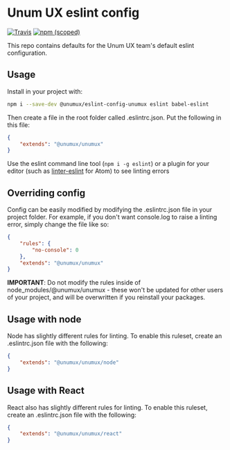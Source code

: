 # Unum UX eslint config

[![Travis](https://img.shields.io/travis/unumux/eslint-config-unumux.svg)](https://travis-ci.org/unumux/eslint-config-unumux) [![npm (scoped)](https://img.shields.io/npm/v/@unumux/eslint-config-unumux.svg)](https://www.npmjs.com/package/@unumux/eslint-config-unumux)

This repo contains defaults for the Unum UX team's default eslint configuration.

## Usage

Install in your project with:

```bash
npm i --save-dev @unumux/eslint-config-unumux eslint babel-eslint
```

Then create a file in the root folder called .eslintrc.json. Put the following in this file:

```json
{
    "extends": "@unumux/unumux"
}
```

Use the eslint command line tool (`npm i -g eslint`) or a plugin for your editor (such as [linter-eslint](https://atom.io/packages/linter-eslint) for Atom) to see linting errors

## Overriding config

Config can be easily modified by modifying the .eslintrc.json file in your project folder. For example, if you don't want console.log to raise a linting error, simply change the file like so:

```json
{
    "rules": {
        "no-console": 0
    },
    "extends": "@unumux/unumux"
}
```

**IMPORTANT**: Do not modify the rules inside of node_modules/@unumux/unumux - these won't be updated for other users of your project, and will be overwritten if you reinstall your packages.


## Usage with node

Node has slightly different rules for linting. To enable this ruleset, create an .eslintrc.json file with the following:

```json
{
    "extends": "@unumux/unumux/node"
}
```

## Usage with React

React also has slightly different rules for linting. To enable this ruleset, create an .eslintrc.json file with the following:

```json
{
    "extends": "@unumux/unumux/react"
}
```

